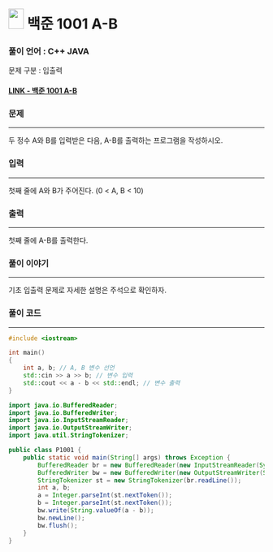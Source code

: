 
# <img src="https://d2gd6pc034wcta.cloudfront.net/tier/1.svg" width="30" height="40"> 백준 1001 A-B

### 풀이 언어 : C++ JAVA

문제 구분 : 입출력
#### [LINK - 백준 1001 A-B](https://www.acmicpc.net/problem/1001)

### 문제
<hr>
두 정수 A와 B를 입력받은 다음, A-B를 출력하는 프로그램을 작성하시오.

### 입력
<hr>
첫째 줄에 A와 B가 주어진다. (0 < A, B < 10)


### 출력
<hr>
첫째 줄에 A-B를 출력한다.

### 풀이 이야기
<hr>
기초 입출력 문제로 자세한 설명은 주석으로 확인하자.

### 풀이 코드
<hr>

``` c++
#include <iostream>

int main()
{
    int a, b; // A, B 변수 선언
    std::cin >> a >> b; // 변수 입력
    std::cout << a - b << std::endl; // 변수 출력
}
```
```java
import java.io.BufferedReader;
import java.io.BufferedWriter;
import java.io.InputStreamReader;
import java.io.OutputStreamWriter;
import java.util.StringTokenizer;

public class P1001 {
    public static void main(String[] args) throws Exception {
        BufferedReader br = new BufferedReader(new InputStreamReader(System.in));
        BufferedWriter bw = new BufferedWriter(new OutputStreamWriter(System.out));
        StringTokenizer st = new StringTokenizer(br.readLine());
        int a, b;
        a = Integer.parseInt(st.nextToken());
        b = Integer.parseInt(st.nextToken());
        bw.write(String.valueOf(a - b));
        bw.newLine();
        bw.flush();
    }
}
```
